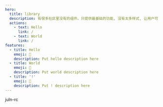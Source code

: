 ```yaml
---
hero:
  title: library
  description: 有很多社区里没有的组件。只提供最基础的功能, 没有太多样式, 让用户可以更好的自定义样式
  actions:
    - text: Hello
      link: /
    - text: World
      link: /
features:
  - title: Hello
    emoji: 💎
    description: Put hello description here
  - title: World
    emoji: 🌈
    description: Put world description here
  - title: '!'
    emoji: 🚀
    description: Put ! description here
---
```


juln-rc
